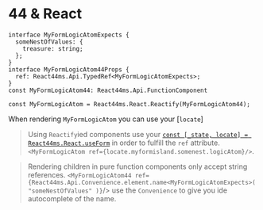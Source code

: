# 44 & React

```
interface MyFormLogicAtomExpects {
  someNestOfValues: {
    treasure: string;
  };
}
interface MyFormLogicAtom44Props {
  ref: React44ms.Api.TypedRef<MyFormLogicAtomExpects>;
}
const MyFormLogicAtom44: React44ms.Api.FunctionComponent
```

```
const MyFormLogicAtom = React44ms.React.Reactify(MyFormLogicAtom44);
```

When rendering `MyFormLogicAtom` you can use your [`locate`]

> Using `Reactify`ied components use your [`const [_state, locate] = React44ms.React.useForm`](React44ms.React.useForm.md) in order to fulfill the `ref` attribute. `<MyFormLogicAtom ref={locate.myformisland.somenest.logicAtom}/>`.

> Rendering children in pure function components only accept string references. `<MyFormLogicAtom44 ref={React44ms.Api.Convenience.element.name<MyFormLogicAtomExpects>(
        "someNestOfValues"
      )}`/> use the `Convenience` to give you ide autocomplete of the name.

